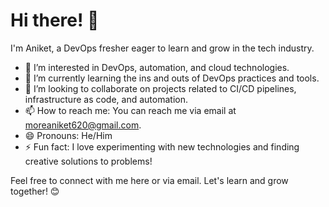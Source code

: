 # Hi there! 👋

I'm Aniket, a DevOps fresher eager to learn and grow in the tech industry.

- 👀 I’m interested in DevOps, automation, and cloud technologies.
- 🌱 I’m currently learning the ins and outs of DevOps practices and tools.
- 💞️ I’m looking to collaborate on projects related to CI/CD pipelines, infrastructure as code, and automation.
- 📫 How to reach me: You can reach me via email at [moreaniket620@gmail.com](mailto:moreaniket620@gmail.com).
- 😄 Pronouns: He/Him
- ⚡ Fun fact: I love experimenting with new technologies and finding creative solutions to problems!

Feel free to connect with me here or via email. Let's learn and grow together! 😊

